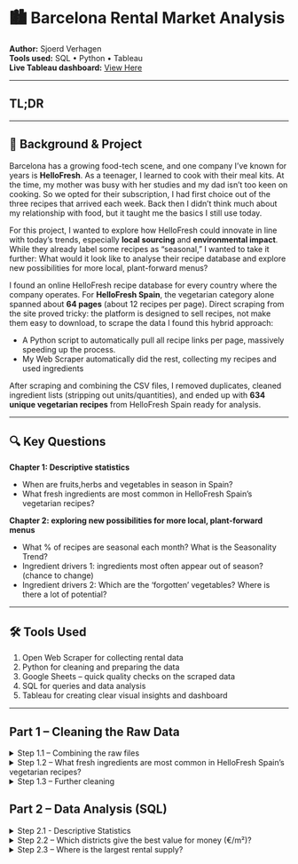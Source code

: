 # 🏙️ Barcelona Rental Market Analysis

**Author:** Sjoerd Verhagen  
**Tools used:** SQL • Python • Tableau  
**Live Tableau dashboard:** [View Here](https://public.tableau.com/views/YOUR-DASHBOARD-LINK)


---

## TL;DR 



---

## 🎯 Background & Project

Barcelona has a growing food-tech scene, and one company I’ve known for years is **HelloFresh**. As a teenager, I learned to cook with their meal kits. At the time, my mother was busy with her studies and my dad isn’t too keen on cooking. So we opted for their subscription, I had first choice out of the three recipes that arrived each week. Back then I didn’t think much about my relationship with food, but it taught me the basics I still use today.

For this project, I wanted to explore how HelloFresh could innovate in line with today’s trends, especially **local sourcing** and **environmental impact**. While they already label some recipes as “seasonal,” I wanted to take it further: What would it look like to analyse their recipe database and explore new possibilities for more local, plant-forward menus?

I found an online HelloFresh recipe database for every country where the company operates. For **HelloFresh Spain**, the vegetarian category alone spanned about **64 pages** (about 12 recipes per page). Direct scraping from the site proved tricky:  the platform is designed to sell recipes, not make them easy to download, to scrape the data I found this hybrid approach:
- A Python script to automatically pull all recipe links per page, massively speeding up the process.
- My Web Scraper automatically did the rest, collecting my recipes and used ingredients

After scraping and combining the CSV files, I removed duplicates, cleaned ingredient lists (stripping out units/quantities), and ended up with **634 unique vegetarian recipes** from HelloFresh Spain ready for analysis.


---

## 🔍 Key Questions

**Chapter 1: Descriptive statistics**
- When are fruits,herbs and vegetables in season in Spain?
- What fresh ingredients are most common in HelloFresh Spain’s vegetarian recipes? 

**Chapter 2: exploring new possibilities for more local, plant-forward menus**
- What % of recipes are seasonal each month? What is the Seasonality Trend?
- Ingredient drivers 1: ingredients most often appear out of season? (chance to change) 
- Ingredient drivers 2: Which are the ‘forgotten’ vegetables? Where is there a lot of potential? 


---

## 🛠️ Tools Used

1. Open Web Scraper for collecting rental data
2. Python for cleaning and preparing the data
3. Google Sheets – quick quality checks on the scraped data
4.  SQL for queries and data analysis
5. Tableau for creating clear visual insights and dashboard

---

## Part 1 – Cleaning the Raw Data

<details>
  <summary>Step 1.1 – Combining the raw files</summary

**Step overview**
For the first step, 

</details> <details> <summary>Step 1.2 – What fresh ingredients are most common in HelloFresh Spain’s vegetarian recipes?</summary>

**Step overview**
In this step, I identified the ten most frequently used fresh ingredients in HelloFresh Spain’s vegetarian recipes. I did this by cleaning the ingredient names, matching them with seasonal data, and counting how many unique recipes each ingredient appeared in.


```sql
WITH clean_seasonality AS (
    SELECT
        REPLACE(producto, ' (merged)', '') AS producto_clean,
        month,
        in_season
    FROM seasonality
)
SELECT
    LOWER(TRIM(cs.producto_clean)) AS ingredient,
    COUNT(DISTINCT r."Unique Code") AS unique_recipe_count
FROM "HelloFresh" r
JOIN clean_seasonality cs
    ON LOWER(TRIM(r."Ingredient")) = LOWER(TRIM(cs.producto_clean))
GROUP BY LOWER(TRIM(cs.producto_clean))
ORDER BY unique_recipe_count DESC
LIMIT 10;
```

| "ingredient" | "unique_recipe_count" |
|--------------|-----------------------|
| "cebolla"    | 219                   |
| "calabacín"  | 144                   |
| "zanahoria"  | 101                   |
| "limón"      | 72                    |
| "perejil"    | 67                    |
| "tomate"     | 65                    |
| "albahaca"   | 64                    |
| "puerro"     | 55                    |
| "lima"       | 49                    |
| "berenjena"  | 46                    |


</details> <details>
  <summary>Step 1.3 – Further cleaning</summary

**Step overview**
For step 1.3, I 
</details>


## Part 2 – Data Analysis (SQL)

<details>
  <summary>Step 2.1 - Descriptive Statistics </summary

**Step overview**

In this step, 
</details>

<details>
  <summary>Step 2.2 – Which districts give the best value for money (€/m²)? </summary

**Step overview**

In this step, 

</details>

<details>
  <summary>Step 2.3 – Where is the largest rental supply? </summary


</details> <details>
  <summary>Step 2.6 – Conclusion </summary
</details>

## What I learned (and Challenges I faced)

